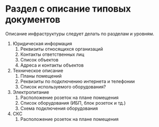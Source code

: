 # Раздел с описание типовых документов

Описание инфраструктуры следует делать по разделам и уровням.

1. Юридическая информация
   1. Реквизиты относящихся организаций
   2. Контакты ответственных лиц
   3. Список объектов
   4. Адреса и контакты объектов
2. Техническое описание
   1. Планы помещений
   2. Реквизиты по подключению интернета и телефонии
   3. Список используемого оборудования?
3. Электропитание
   1. Расположение розеток на плане помещения
   2. Список оборудования (ИБП, блок розеток и тд.)
   3. Схема подключения оборудования
4. СКС
   1. Расположение розеток на плане помещения

